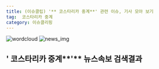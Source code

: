 ```yaml
---
title: (이슈클립) '** 코스타리카 중계**' 관련 이슈, 기사 모아 보기
tag:  코스타리카 중계
category: 이슈클리핑
---
```

![wordcloud](https://s3.ap-northeast-2.amazonaws.com/lyrics101-wordcloud/2018-09-11-1536663962.png)
![news_img](https://user-images.githubusercontent.com/42597476/44507050-1206f400-a6e4-11e8-8d98-7ffbfebb353f.png)
## **'** 코스타리카 중계**'** 뉴스속보 검색결과

